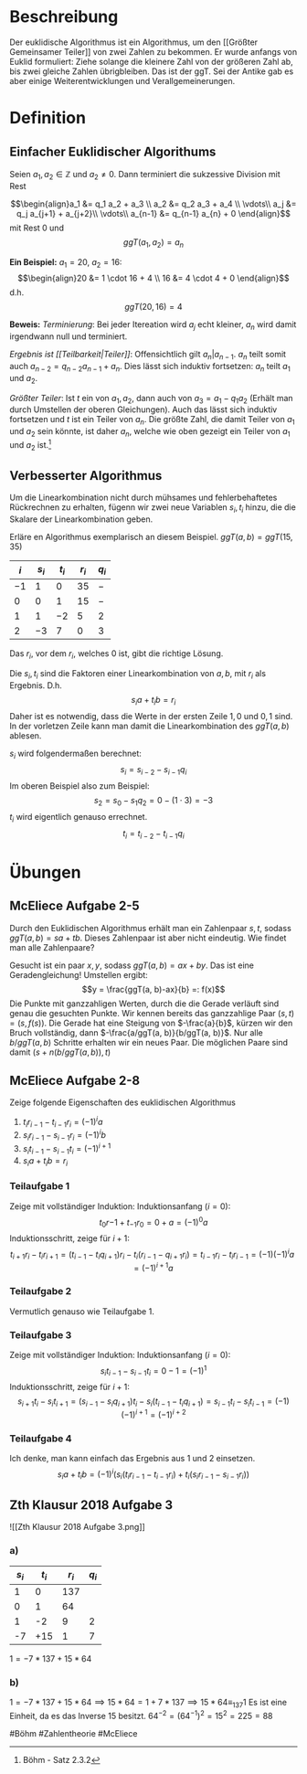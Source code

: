 # Beschreibung
Der euklidische Algorithmus ist ein Algorithmus, um den [[Größter Gemeinsamer Teiler]] von zwei Zahlen zu bekommen. Er wurde anfangs von Euklid formuliert: Ziehe solange die kleinere Zahl von der größeren Zahl ab, bis zwei gleiche Zahlen übrigbleiben. Das ist der ggT.
Sei der Antike gab es aber einige Weiterentwicklungen und Verallgemeinerungen.


# Definition
## Einfacher Euklidischer Algorithums
Seien $a_1, a_2 \in \mathbb{Z}$ und $a_2 \neq 0$. Dann terminiert die sukzessive Division mit Rest

$$\begin{align}a_1 &= q_1 a_2 + a_3 \\ 
a_2 &= q_2 a_3 + a_4 \\
\vdots\\
a_j &= q_j a_{j+1} + a_{j+2}\\
\vdots\\
a_{n-1} &= q_{n-1} a_{n} + 0
\end{align}$$
mit Rest $0$ und 
$$ggT(a_1, a_2) = a_n$$

**Ein Beispiel:**
$a_1 = 20$, $a_2=16$:
$$\begin{align}20 &= 1 \cdot 16 + 4 \\ 
16 &= 4 \cdot 4 + 0
\end{align}$$
d.h.
$$ggT(20, 16) = 4$$

**Beweis:**
*Terminierung*: Bei jeder Itereation wird $a_j$ echt kleiner, $a_n$ wird damit irgendwann null und terminiert.

*Ergebnis ist [[Teilbarkeit|Teiler]]*: Offensichtlich gilt $a_n | a_{n-1}$. $a_n$ teilt somit auch $a_{n-2} = q_{n-2}a_{n-1}+a_n$.
Dies lässt sich induktiv fortsetzen: $a_n$ teilt $a_1$ und $a_2$.

*Größter Teiler*: Ist $t$ ein von $a_1, a_2$, dann auch von $a_3 = a_1 - q_1a_2$ (Erhält man durch Umstellen der oberen Gleichungen).
Auch das lässt sich induktiv fortsetzen und $t$ ist ein Teiler von $a_n$. Die größte Zahl, die damit Teiler von $a_1$ und $a_2$ sein könnte, ist daher $a_n$, welche wie oben gezeigt ein Teiler von $a_1$ und $a_2$ ist.[^2]

## Verbesserter Algorithmus
Um die Linearkombination nicht durch mühsames und fehlerbehaftetes Rückrechnen zu erhalten, fügenn wir zwei neue Variablen $s_i, t_i$ hinzu, die die Skalare der Linearkombination geben.

Erläre en Algorithmus exemplarisch an diesem Beispiel. $ggT(a, b) = ggT(15, 35)$

| $i$  | $s_i$ | $t_i$ | $r_i$ | $q_i$ |
| ---- | ----- | ----- | ----- | ----- |
| $-1$ | $1$   | $0$     | $35$  | $-$   |
| $0$  | $0$   | $1$   | $15$  | $-$   |
| $1$  | $1$   | $-2$  | $5$  | $2$   |
| $2$  | $-3$  |  $7$     |  $0$     |  $3$     |

Das $r_i$, vor dem $r_i$, welches $0$ ist, gibt die richtige Lösung.

Die $s_i, t_i$ sind die Faktoren einer Linearkombination von $a, b$, mit $r_i$ als Ergebnis. D.h.
$$s_ia+t_ib=r_i$$
Daher ist es notwendig, dass die Werte in der ersten Zeile $1, 0$ und $0, 1$ sind.
In der vorletzen Zeile kann man damit die Linearkombination des $ggT(a, b)$ ablesen.

$s_i$ wird folgendermaßen berechnet:
$$s_{i} = s_{i-2} - s_{i-1}q_i$$
Im oberen Beispiel also zum Beispiel:
$$s_2 = s_{0}-s_{1}q_2 = 0-(1\cdot3) = -3$$
$t_i$ wird eigentlich genauso errechnet.
$$t_{i} = t_{i-2} - t_{i-1}q_i$$

# Übungen
## McEliece Aufgabe 2-5
Durch den Euklidischen Algorithmus erhält man ein Zahlenpaar $s, t$, sodass $ggT(a, b) = sa +tb$.
Dieses Zahlenpaar ist aber nicht eindeutig. Wie findet man alle Zahlenpaare?

Gesucht ist ein paar $x, y$, sodass $ggT(a, b) = ax + by$. Das ist eine Geradengleichung! Umstellen ergibt:
$$y = \frac{ggT(a, b)-ax}{b} =: f(x)$$
Die Punkte mit ganzzahligen Werten, durch die die Gerade verläuft sind genau die gesuchten Punkte. Wir kennen bereits das ganzzahlige Paar $(s, t) = (s, f(s))$.
Die Gerade hat eine Steigung von $-\frac{a}{b}$, kürzen wir den Bruch vollständig, dann $-\frac{a/ggT(a, b)}{b/ggT(a, b)}$. Nur alle $b/ggT(a, b)$ Schritte erhalten wir ein neues Paar. Die möglichen Paare sind damit $(s + n(b/ggT(a, b)), t)$

## McEliece Aufgabe 2-8
Zeige folgende Eigenschaften des euklidischen Algorithmus
1. $t_ir_{i-1}-t_{i-1}r_i = (-1)^ia$
2. $s_ir_{i-1}-s_{i-1}r_i = (-1)^ib$
3. $s_it_{i-1}-s_{i-1}t_i = (-1)^{i+1}$
4. $s_ia + t_ib = r_i$

### Teilaufgabe 1
Zeige mit vollständiger Induktion:
Induktionsanfang $(i = 0)$:
$$t_0r{-1}+t_{-1}r_0 = 0 + a = (-1)^0a$$
Induktionsschritt, zeige für $i+1$:
$$t_{i+1}r_{i}-t_{i}r_{i+1} = (t_{i-1}-t_iq_{i+1})r_{i}-t_{i}(r_{i-1}-q_{i+1}r_i) = t_{i-1}r_i-t_ir_{i-1} = (-1)(-1)^ia = (-1)^{i+1}a$$

### Teilaufgabe 2
Vermutlich genauso wie Teilaufgabe 1.

### Teilaufgabe 3
Zeige mit vollständiger Induktion:
Induktionsanfang $(i = 0)$:
$$s_it_{i-1}-s_{i-1}t_i = 0-1 = (-1)^1$$
Induktionsschritt, zeige für $i+1$:
$$s_{i+1}t_{i}-s_{i}t_{i+1} = (s_{i-1}-s_iq_{i+1})t_{i}-s_{i}(t_{i-1}-t_iq_{i+1}) = s_{i-1}t_i-s_it_{i-1} = (-1)(-1)^{i+1} = (-1)^{i+2}$$

### Teilaufgabe 4
Ich denke, man kann einfach das Ergebnis aus 1 und 2 einsetzen.
$$s_ia+t_ib = (-1)^i(s_i(t_ir_{i-1}-t_{i-1}r_i)+t_i(s_ir_{i-1}-s_{i-1}r_i))$$

## Zth Klausur 2018 Aufgabe 3
![[Zth Klausur 2018 Aufgabe 3.png]]
### a)
| $s_i$ | $t_i$ | $r_i$ | $q_i$ |
| ----- | ----- | ----- | ----- |
| 1     | 0     | 137   |       |
| 0     | 1     | 64    |       |
| 1     | -2    | 9     | 2     |
| -7    | +15      | 1     | 7     |

$1 = -7*137+15*64$

### b)
$1 = -7*137+15*64 \implies 15*64 = 1 + 7*137 \implies 15*64 \equiv_{137} 1$
Es ist eine Einheit, da es das Inverse $15$ besitzt.
$64^{-2} = (64^{-1})^2 = 15^2 = 225 = 88$





[^2]: Böhm - Satz 2.3.2


#Böhm #Zahlentheorie #McEliece 